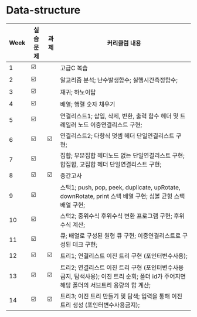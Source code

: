 # Data-structure


| Week | 실습문제 | 과제 | 커리큘럼 내용 |
| ------ | -- | -- |----------- |
| 1 | ☑️ |  | 고급C 복습 |
| 2 | ☑️ |  | 알고리즘 분석; 난수발생함수; 실행시간측정함수; |
| 3 | ☑️ |  | 재귀; 하노이탑 |
| 4 | ☑️ |  | 배열; 행렬 숫자 채우기 |
| 5 | ☑️ |  | 연결리스트1; 삽입, 삭제, 반환, 출력 함수 헤더 및 트레일러 노드 이중연결리스트 구현; |
| 6 | ☑️ | ☑️ | 연결리스트2; 다항식 덧셈 헤더 단일연결리스트 구현;|
| 7 | ☑️ |  | 집합; 부분집합 헤더노드 없는 단일연결리스트 구현; 합집합, 교집합 헤더 단일연결리스트 구현;|
| 8 | ☑️ | ☑️ | 중간고사 |
| 9 | ☑️ |  | 스택1; push, pop, peek, duplicate, upRotate, downRotate, print 스택 배열 구현; 심볼 균형 스택 배열 구현; |
| 10 | ☑️ |  | 스택2; 중위수식 후위수식 변환 프로그램 구현; 후위수식 계산; |
| 11 | ☑️ |  | 큐; 배열로 구성된 원형 큐 구현; 이중연결리스트로 구성된 데크 구현; |
| 12 | ☑️ | ☑️ | 트리1; 연결리스트 이진 트리 구현 (포인터변수사용); |
| 13 | ☑️ | ☑️ | 트리2; 연결리스트 이진 트리 구현 (포인터변수사용금지, 탐색사용); 이진 트리 순회; 폴더 id가 주어지면 해당 폴더의 서브트리 용량의 합 계산; |
| 14 | ☑️ | ☑️ | 트리3; 이진 트리 만들기 및 탐색; 입력을 통해 이진 트리 생성 (포인터변수사용금지); |
